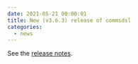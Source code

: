 ```yaml
---
date: 2021-05-21 00:00:01 
title: New (v3.6.3) release of commsdsl
categories:
  - news
---
```

See the [release notes](https://github.com/commschamp/commsdsl/releases/tag/v3.6.3).



